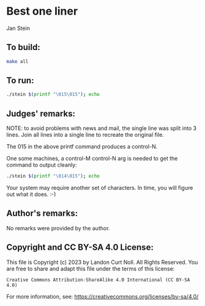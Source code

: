 # Best one liner

Jan Stein

## To build:

```sh
make all
```

## To run:

```sh
./stein $(printf "\015\015"); echo
```

## Judges' remarks:

NOTE: to avoid problems with news and mail, the single line was split
into 3 lines.  Join all lines into a single line to recreate
the original file.


The 015 in the above printf command produces a control-N.

One some machines, a control-M control-N arg is needed
to get the command to output cleanly:

```sh
./stein $(printf "\014\015"); echo
```

Your system may require another set of characters.
In time, you will figure out what it does. :-)

## Author's remarks:

No remarks were provided by the author.

## Copyright and CC BY-SA 4.0 License:

This file is Copyright (c) 2023 by Landon Curt Noll.  All Rights Reserved.
You are free to share and adapt this file under the terms of this license:

    Creative Commons Attribution-ShareAlike 4.0 International (CC BY-SA 4.0)

For more information, see: https://creativecommons.org/licenses/by-sa/4.0/
